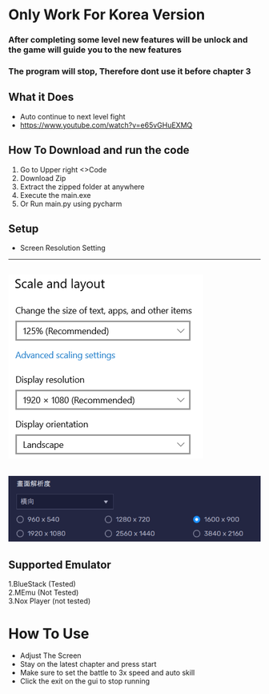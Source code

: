 # Only Work For Korea Version

### After completing some level new features will be unlock and the game will guide you to the new features
### The program will stop, Therefore dont use it before chapter 3

## What it Does
* Auto continue to next level fight
* https://www.youtube.com/watch?v=e65vGHuEXMQ

## How To Download and run the code
1. Go to Upper right <>Code
2. Download Zip
3. Extract the zipped folder at anywhere
4. Execute the main.exe
5. Or Run main.py using pycharm

## Setup
* Screen Resolution Setting
---
![screen resolution image](github_img/screen_resolution.png)
---
![emulator_screen resolution image](github_img/emulator_screen_resolution.png)
---

## Supported Emulator
1.BlueStack (Tested)    
2.MEmu (Not Tested)   
3.Nox Player (not tested)    

# How To Use
* Adjust The Screen
* Stay on the latest chapter and press start
* Make sure to set the battle to 3x speed and auto skill
* Click the exit on the gui to stop running
